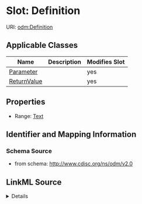 # Slot: Definition

URI: [odm:Definition](http://www.cdisc.org/ns/odm/v2.0/Definition)



<!-- no inheritance hierarchy -->




## Applicable Classes

| Name | Description | Modifies Slot |
| --- | --- | --- |
[Parameter](Parameter.md) |  |  yes  |
[ReturnValue](ReturnValue.md) |  |  yes  |







## Properties

* Range: [Text](Text.md)





## Identifier and Mapping Information







### Schema Source


* from schema: http://www.cdisc.org/ns/odm/v2.0




## LinkML Source

<details>
```yaml
name: Definition
from_schema: http://www.cdisc.org/ns/odm/v2.0
rank: 1000
alias: Definition
domain_of:
- Parameter
- ReturnValue
range: text

```
</details>